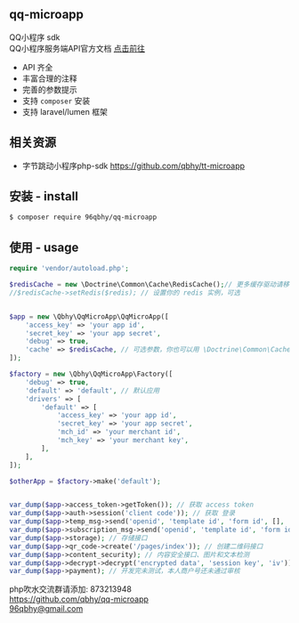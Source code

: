## qq-microapp
QQ小程序 sdk  
QQ小程序服务端API官方文档 [点击前往](https://q.qq.com/wiki/develop/miniprogram/server/)

* API 齐全
* 丰富合理的注释
* 完善的参数提示
* 支持 `composer` 安装
* 支持 laravel/lumen 框架

## 相关资源
* 字节跳动小程序php-sdk https://github.com/qbhy/tt-microapp

## 安装 - install
```bash
$ composer require 96qbhy/qq-microapp 
```

## 使用 - usage
```php
require 'vendor/autoload.php';

$redisCache = new \Doctrine\Common\Cache\RedisCache();// 更多缓存驱动请移步 https://www.doctrine-project.org/projects/doctrine-orm/en/current/reference/caching.html
//$redisCache->setRedis($redis); // 设置你的 redis 实例，可选


$app = new \Qbhy\QqMicroApp\QqMicroApp([
    'access_key' => 'your app id',
    'secret_key' => 'your app secret',
    'debug' => true,
    'cache' => $redisCache, // 可选参数，你也可以用 \Doctrine\Common\Cache\ 下面得其他缓存驱动，比如 sqlite 等
]);

$factory = new \Qbhy\QqMicroApp\Factory([
    'debug' => true,
    'default' => 'default', // 默认应用
    'drivers' => [
        'default' => [
            'access_key' => 'your app id',
            'secret_key' => 'your app secret',
            'mch_id' => 'your merchant id',
            'mch_key' => 'your merchant key',
        ],
    ],
]);

$otherApp = $factory->make('default');


var_dump($app->access_token->getToken()); // 获取 access token
var_dump($app->auth->session('client code')); // 获取 登录
var_dump($app->temp_msg->send('openid', 'template id', 'form id', [], 'page')); //模板消息
var_dump($app->subscription_msg->send('openid', 'template id', 'form id', [], 'page')); //订阅消息
var_dump($app->storage); // 存储接口
var_dump($app->qr_code->create('/pages/index')); // 创建二维码接口
var_dump($app->content_security); // 内容安全接口、图片和文本检测
var_dump($app->decrypt->decrypt('encrypted data', 'session key', 'iv')); // 敏感数据处理
var_dump($app->payment); // 开发完未测试，本人商户号还未通过审核
```

php吹水交流群请添加: 873213948  
https://github.com/qbhy/qq-microapp  
96qbhy@gmail.com